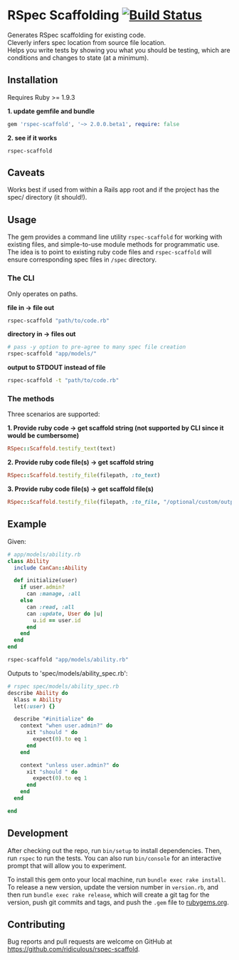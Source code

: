 # RSpec Scaffolding [![Build Status](https://travis-ci.org/ridiculous/rspec-scaffold.svg)](https://travis-ci.org/ridiculous/rspec-scaffold)

Generates RSpec scaffolding for existing code.  
Cleverly infers spec location from source file location.   
Helps you write tests by showing you what you should be testing, which are conditions and changes to state (at a minimum).

## Installation

Requires Ruby >= 1.9.3

__1. update gemfile and bundle__

```ruby
gem 'rspec-scaffold', '~> 2.0.0.beta1', require: false
```

__2. see if it works__

```
rspec-scaffold
```

## Caveats
Works best if used from within a Rails app root and if the project has the spec/ directory (it should!).  

## Usage
The gem provides a command line utility `rspec-scaffold` for working with existing files, and simple-to-use module methods for programmatic use.  
The idea is to point to existing ruby code files and `rspec-scaffold` will ensure corresponding spec files in `/spec` directory.  

### The CLI
Only operates on paths.

__file in -> file out__

```bash
rspec-scaffold "path/to/code.rb"
```

__directory in -> files out__

```bash
# pass -y option to pre-agree to many spec file creation
rspec-scaffold "app/models/"
```

__output to STDOUT instead of file__

```bash
rspec-scaffold -t "path/to/code.rb"  
```

### The methods

Three scenarios are supported:

__1. Provide ruby code -> get scaffold string (not supported by CLI since it would be cumbersome)__

```rb
RSpec::Scaffold.testify_text(text)  
```

__2. Provide ruby code file(s) -> get scaffold string__

```rb
RSpec::Scaffold.testify_file(filepath, :to_text)
```

__3. Provide ruby code file(s) -> get scaffold file(s)__

```rb
RSpec::Scaffold.testify_file(filepath, :to_file, "/optional/custom/output/file.rb")  
```

## Example

Given:

```ruby
# app/models/ability.rb
class Ability
  include CanCan::Ability

  def initialize(user)
    if user.admin?
      can :manage, :all
    else
      can :read, :all
      can :update, User do |u|
        u.id == user.id
      end
    end
  end
end
```

```bash
rspec-scaffold "app/models/ability.rb"
```

Outputs to 'spec/models/ability_spec.rb':

```ruby
# rspec spec/models/ability_spec.rb
describe Ability do
  klass = Ability
  let(:user) {}

  describe "#initialize" do
    context "when user.admin?" do
      xit "should " do
        expect(0).to eq 1
      end
    end

    context "unless user.admin?" do
      xit "should " do
        expect(0).to eq 1
      end
    end
  end

end
```

## Development

After checking out the repo, run `bin/setup` to install dependencies. Then, run `rspec` to run the tests. You can also run `bin/console` for an interactive prompt that will allow you to experiment.

To install this gem onto your local machine, run `bundle exec rake install`. To release a new version, update the version number in `version.rb`, and then run `bundle exec rake release`, which will create a git tag for the version, push git commits and tags, and push the `.gem` file to [rubygems.org](https://rubygems.org).

## Contributing

Bug reports and pull requests are welcome on GitHub at https://github.com/ridiculous/rspec-scaffold.
